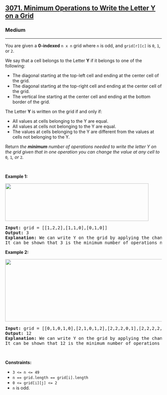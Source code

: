 <h2><a href="https://leetcode.com/problems/minimum-operations-to-write-the-letter-y-on-a-grid">3071. Minimum Operations to Write the Letter Y on a Grid</a></h2><h3>Medium</h3><hr><p>You are given a <strong>0-indexed</strong> <code>n x n</code> grid where <code>n</code> is odd, and <code>grid[r][c]</code> is <code>0</code>, <code>1</code>, or <code>2</code>.</p>

<p>We say that a cell belongs to the Letter <strong>Y</strong> if it belongs to one of the following:</p>

<ul>
	<li>The diagonal starting at the top-left cell and ending at the center cell of the grid.</li>
	<li>The diagonal starting at the top-right cell and ending at the center cell of the grid.</li>
	<li>The vertical line starting at the center cell and ending at the bottom border of the grid.</li>
</ul>

<p>The Letter <strong>Y</strong> is written on the grid if and only if:</p>

<ul>
	<li>All values at cells belonging to the Y are equal.</li>
	<li>All values at cells not belonging to the Y are equal.</li>
	<li>The values at cells belonging to the Y are different from the values at cells not belonging to the Y.</li>
</ul>

<p>Return <em>the <strong>minimum</strong> number of operations needed to write the letter Y on the grid given that in one operation you can change the value at any cell to</em> <code>0</code><em>,</em> <code>1</code><em>,</em> <em>or</em> <code>2</code><em>.</em></p>

<p>&nbsp;</p>
<p><strong class="example">Example 1:</strong></p>
<img alt="" src="https://assets.leetcode.com/uploads/2024/01/22/y2.png" style="width: 461px; height: 121px;" />
<pre>
<strong>Input:</strong> grid = [[1,2,2],[1,1,0],[0,1,0]]
<strong>Output:</strong> 3
<strong>Explanation:</strong> We can write Y on the grid by applying the changes highlighted in blue in the image above. After the operations, all cells that belong to Y, denoted in bold, have the same value of 1 while those that do not belong to Y are equal to 0.
It can be shown that 3 is the minimum number of operations needed to write Y on the grid.
</pre>

<p><strong class="example">Example 2:</strong></p>
<img alt="" src="https://assets.leetcode.com/uploads/2024/01/22/y3.png" style="width: 701px; height: 201px;" />
<pre>
<strong>Input:</strong> grid = [[0,1,0,1,0],[2,1,0,1,2],[2,2,2,0,1],[2,2,2,2,2],[2,1,2,2,2]]
<strong>Output:</strong> 12
<strong>Explanation:</strong> We can write Y on the grid by applying the changes highlighted in blue in the image above. After the operations, all cells that belong to Y, denoted in bold, have the same value of 0 while those that do not belong to Y are equal to 2. 
It can be shown that 12 is the minimum number of operations needed to write Y on the grid.</pre>

<p>&nbsp;</p>
<p><strong>Constraints:</strong></p>

<ul>
	<li><code>3 &lt;= n &lt;= 49 </code></li>
	<li><code>n == grid.length == grid[i].length</code></li>
	<li><code>0 &lt;= grid[i][j] &lt;= 2</code></li>
	<li><code>n</code> is odd.</li>
</ul>
